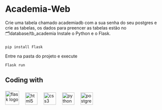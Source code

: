 # Academia-Web

<p align="left">Crie uma tabela chamado academiadb com a sua senha do seu postgres e crie as tabelas, os dados para preencer as tabelas estão no <br> 🗂database/tb_academia Instale o Python e o Flask.</p>

###
```
pip install Flask
```
<p align="left">Entre na pasta do projeto e execute</p>

```
Flask run
```

###

<h2 align="left">Coding with</h2>

###

<div align="left">
  
  <img src="https://devicons.railway.app/i/flask-light.svg" height="45" alt="flask logo"  />
  <img width="12" />
  <img src="https://cdn.jsdelivr.net/gh/devicons/devicon/icons/html5/html5-original.svg" height="40" alt="html5 logo"  />
  <img width="12" />
  <img src="https://cdn.jsdelivr.net/gh/devicons/devicon/icons/css3/css3-original.svg" height="40" alt="css3 logo"  />
  <img width="12" />
  <img src="https://cdn.jsdelivr.net/gh/devicons/devicon/icons/python/python-original.svg" height="40" alt="python logo"  />
  <img width="12" />
  <img src="https://cdn.jsdelivr.net/gh/devicons/devicon/icons/postgresql/postgresql-original.svg" height="40" alt="postgresql logo"  />
</div>

###
